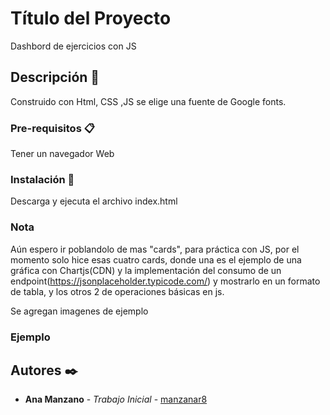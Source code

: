 # Título del Proyecto

Dashbord de ejercicios con JS

## Descripción 🚀

Construido con Html, CSS ,JS se elige una fuente de Google fonts.

### Pre-requisitos 📋

Tener un navegador Web

### Instalación 🔧

Descarga y ejecuta el archivo index.html

### Nota

Aún espero ir poblandolo de mas "cards", para práctica con JS, por el momento solo hice esas cuatro cards, donde una es el ejemplo de una gráfica con Chartjs(CDN) y la implementación del consumo de un endpoint(https://jsonplaceholder.typicode.com/) y mostrarlo en un formato de tabla, y los otros 2 de operaciones básicas en js.

Se agregan imagenes de ejemplo

### Ejemplo 


## Autores ✒️

* **Ana Manzano** - *Trabajo Inicial* - [manzanar8](https://github.com/manzanar8)





